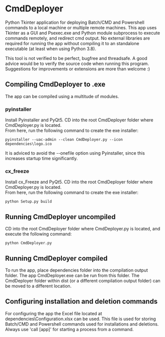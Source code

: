# CmdDeployer
Python Tkinter application for deploying Batch/CMD and Powershell commands to a local machine or multiple remote machines. This app uses Tkinter as a GUI and Psexec.exe and Python module subprocess to execute commands remotely, and redirect cmd output. No external libraries are required for running the app without compiling it to an standalone executable (at least when using Python 3.8).

This tool is not verified to be perfect, bugfree and threadsafe. A good advice would be to verify the source code when running this program. Suggestions for improvements or extensions are more than welcome :)

## Compiling CmdDeployer to .exe
The app can be compiled using a multitude of modules.

### pyinstaller
Install Pyinstaller and PyQt5. CD into the root CmdDeployer folder where CmdDeployer.py is located.<br>
From here, run the following command to create the exe installer:
```
pyinstaller --uac-admin --clean CmdDeployer.py --icon dependencies\logo.ico
```
It is adviced to avoid the --onefile option using Pyinstaller, since this increases startup time significantly.

### cx_freeze
Install cx_Freeze and PyQt5. CD into the root CmdDeployer folder where CmdDeployer.py is located.<br>
From here, run the following command to create the exe installer:
```
python Setup.py build
```

## Running CmdDeployer uncompiled
CD into the root CmdDeployer folder where CmdDeployer.py is located, and execute the following command:
```
python CmdDeployer.py
```

## Running CmdDeployer compiled
To run the app, place dependencies folder into the compilation output folder. The app CmdDeployer.exe can be run from this folder. The CmdDeployer folder within dist (or a different compilation output folder) can be moved to a different location.

## Configuring installation and deletion commands
For configuring the app the Excel file located at dependencies\Configuration.xlsx can be used. This file is used for storing Batch/CMD and Powershell commands used for installations and deletions. Always use 'call [app]' for starting a process from a command.